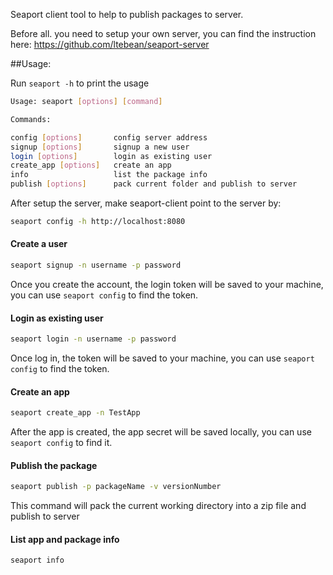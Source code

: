 Seaport client tool to help to publish packages to server.

Before all. you need to setup your own server, you can find the instruction here: https://github.com/ltebean/seaport-server

##Usage:

Run `seaport -h` to print the usage

```bash
Usage: seaport [options] [command]

Commands:

config [options]       config server address
signup [options]       signup a new user
login [options]        login as existing user
create_app [options]   create an app
info                   list the package info
publish [options]      pack current folder and publish to server
```


After setup the server, make seaport-client point to the server by:
```bash
seaport config -h http://localhost:8080
```

#### Create a user
```bash
seaport signup -n username -p password
```
Once you create the account, the login token will be saved to your machine, you can use `seaport config` to find the token.

#### Login as existing user
```bash
seaport login -n username -p password
```
Once log in, the token will be saved to your machine, you can use `seaport config` to find the token.

#### Create an app
```bash
seaport create_app -n TestApp
```
After the app is created, the app secret will be saved locally, you can use `seaport config` to find it.

#### Publish the package
```bash
seaport publish -p packageName -v versionNumber
```
This command will pack the current working directory into a zip file and publish to server

#### List app and package info
```bash
seaport info
```
